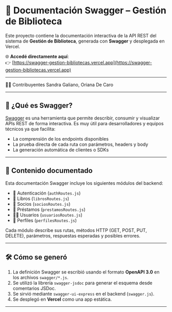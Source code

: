 # 📘 Documentación Swagger – Gestión de Biblioteca

Este proyecto contiene la documentación interactiva de la API REST del sistema de **Gestión de Biblioteca**, generada con **Swagger** y desplegada en Vercel.

🌐 **Accedé directamente aquí**:  
👉 [https://swagger-gestion-bibliotecas.vercel.app](https://swagger-gestion-bibliotecas.vercel.app)



---

👩‍💻 Contribuyentes
Sandra Galiano,
Oriana De Caro

---


## 🚀 ¿Qué es Swagger?

[Swagger](https://swagger.io/) es una herramienta que permite describir, consumir y visualizar APIs REST de forma interactiva. Es muy útil para desarrolladores y equipos técnicos ya que facilita:

- La comprensión de los endpoints disponibles
- La prueba directa de cada ruta con parámetros, headers y body
- La generación automática de clientes o SDKs

---

## 🧾 Contenido documentado

Esta documentación Swagger incluye los siguientes módulos del backend:

- 🔐 Autenticación (`authRoutes.js`)
- 📖 Libros (`librosRoutes.js`)
- 👥 Socios (`sociosRoutes.js`)
- 📆 Préstamos (`prestamosRoutes.js`)
- 🧑‍💼 Usuarios (`usuariosRoutes.js`)
- 📁 Perfiles (`perfilesRoutes.js`)

Cada módulo describe sus rutas, métodos HTTP (GET, POST, PUT, DELETE), parámetros, respuestas esperadas y posibles errores.

---

## 🛠️ Cómo se generó

1. La definición Swagger se escribió usando el formato **OpenAPI 3.0** en los archivos `swagger/*.js`.
2. Se utilizó la librería `swagger-jsdoc` para generar el esquema desde comentarios JSDoc.
3. Se sirvió mediante `swagger-ui-express` en el backend (`swagger.js`).
4. Se desplegó en **Vercel** como una app estática.

---


